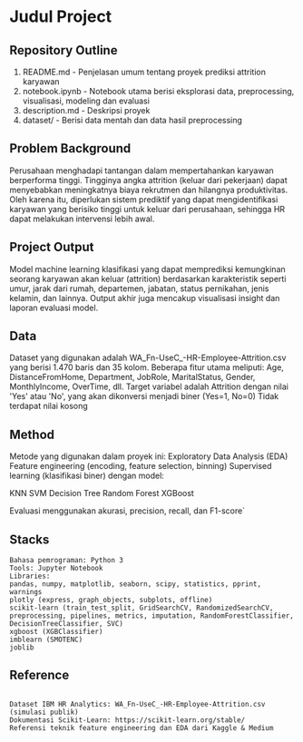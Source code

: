 # Judul Project

## Repository Outline

1. README.md - Penjelasan umum tentang proyek prediksi attrition karyawan
2. notebook.ipynb - Notebook utama berisi eksplorasi data, preprocessing, visualisasi, modeling dan evaluasi
3. description.md - Deskripsi proyek
4. dataset/ - Berisi data mentah dan data hasil preprocessing

## Problem Background
Perusahaan menghadapi tantangan dalam mempertahankan karyawan berperforma tinggi. Tingginya angka attrition (keluar dari pekerjaan) dapat menyebabkan meningkatnya biaya rekrutmen dan hilangnya produktivitas. Oleh karena itu, diperlukan sistem prediktif yang dapat mengidentifikasi karyawan yang berisiko tinggi untuk keluar dari perusahaan, sehingga HR dapat melakukan intervensi lebih awal.

## Project Output
Model machine learning klasifikasi yang dapat memprediksi kemungkinan seorang karyawan akan keluar (attrition) berdasarkan karakteristik seperti umur, jarak dari rumah, departemen, jabatan, status pernikahan, jenis kelamin, dan lainnya. Output akhir juga mencakup visualisasi insight dan laporan evaluasi model.

## Data
Dataset yang digunakan adalah WA_Fn-UseC_-HR-Employee-Attrition.csv yang berisi 1.470 baris dan 35 kolom. Beberapa fitur utama meliputi:
Age, DistanceFromHome, Department, JobRole, MaritalStatus, Gender, MonthlyIncome, OverTime, dll.
Target variabel adalah Attrition dengan nilai 'Yes' atau 'No', yang akan dikonversi menjadi biner (Yes=1, No=0)
Tidak terdapat nilai kosong


## Method
Metode yang digunakan dalam proyek ini:
Exploratory Data Analysis (EDA)
Feature engineering (encoding, feature selection, binning)
Supervised learning (klasifikasi biner) dengan model:

KNN
SVM
Decision Tree
Random Forest
XGBoost

Evaluasi menggunakan akurasi, precision, recall, dan F1-score`

## Stacks
```
Bahasa pemrograman: Python 3
Tools: Jupyter Notebook
Libraries:
pandas, numpy, matplotlib, seaborn, scipy, statistics, pprint, warnings
plotly (express, graph_objects, subplots, offline)
scikit-learn (train_test_split, GridSearchCV, RandomizedSearchCV, preprocessing, pipelines, metrics, imputation, RandomForestClassifier, DecisionTreeClassifier, SVC)
xgboost (XGBClassifier)
imblearn (SMOTENC)
joblib

```

## Reference
```

Dataset IBM HR Analytics: WA_Fn-UseC_-HR-Employee-Attrition.csv (simulasi publik)
Dokumentasi Scikit-Learn: https://scikit-learn.org/stable/
Referensi teknik feature engineering dan EDA dari Kaggle & Medium


```